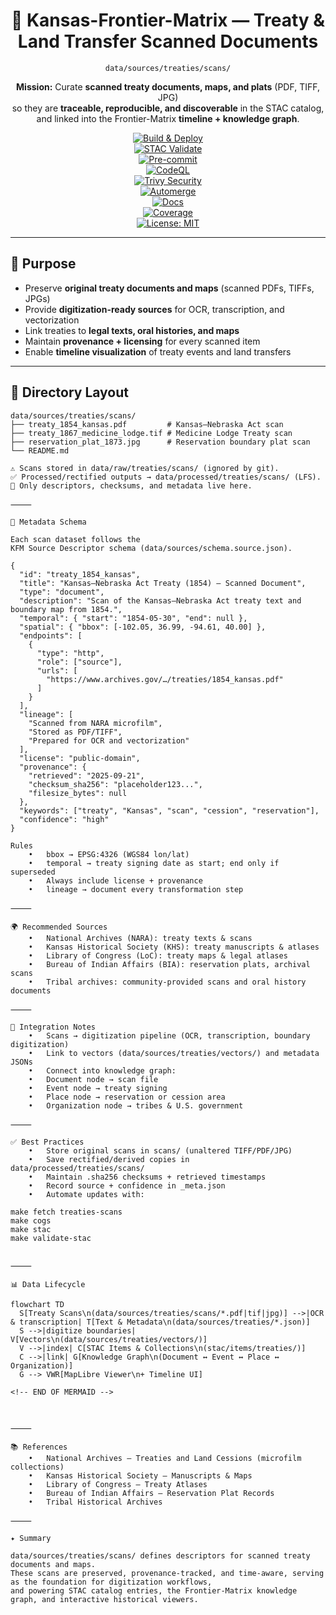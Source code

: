 <div align="center">

# 📜 Kansas-Frontier-Matrix — Treaty & Land Transfer Scanned Documents  
`data/sources/treaties/scans/`

**Mission:** Curate **scanned treaty documents, maps, and plats** (PDF, TIFF, JPG)  
so they are **traceable, reproducible, and discoverable** in the STAC catalog,  
and linked into the Frontier-Matrix **timeline + knowledge graph**.  

[![Build & Deploy](https://github.com/bartytime4life/Kansas-Frontier-Matrix/actions/workflows/site.yml/badge.svg)](../../../../.github/workflows/site.yml)  
[![STAC Validate](https://github.com/bartytime4life/Kansas-Frontier-Matrix/actions/workflows/stac-validate.yml/badge.svg)](../../../../.github/workflows/stac-validate.yml)  
[![Pre-commit](https://github.com/bartytime4life/Kansas-Frontier-Matrix/actions/workflows/pre-commit.yml/badge.svg)](../../../../.pre-commit-config.yaml)  
[![CodeQL](https://github.com/bartytime4life/Kansas-Frontier-Matrix/actions/workflows/codeql.yml/badge.svg)](../../../../.github/workflows/codeql.yml)  
[![Trivy Security](https://github.com/bartytime4life/Kansas-Frontier-Matrix/actions/workflows/trivy.yml/badge.svg)](../../../../.github/workflows/trivy.yml)  
[![Automerge](https://github.com/bartytime4life/Kansas-Frontier-Matrix/actions/workflows/automerge.yml/badge.svg)](../../../../.github/workflows/automerge.yml)  
[![Docs](https://github.com/bartytime4life/Kansas-Frontier-Matrix/actions/workflows/docs.yml/badge.svg)](../../../../.github/workflows/docs.yml)  
[![Coverage](https://img.shields.io/codecov/c/github/bartytime4life/Kansas-Frontier-Matrix)](https://app.codecov.io/gh/bartytime4life/Kansas-Frontier-Matrix)  
[![License: MIT](https://img.shields.io/badge/License-MIT-green.svg)](../../../../LICENSE)  

</div>

---

## 🎯 Purpose

- Preserve **original treaty documents and maps** (scanned PDFs, TIFFs, JPGs)  
- Provide **digitization-ready sources** for OCR, transcription, and vectorization  
- Link treaties to **legal texts, oral histories, and maps**  
- Maintain **provenance + licensing** for every scanned item  
- Enable **timeline visualization** of treaty events and land transfers  

---

## 📂 Directory Layout

```text
data/sources/treaties/scans/
├── treaty_1854_kansas.pdf         # Kansas–Nebraska Act scan
├── treaty_1867_medicine_lodge.tif # Medicine Lodge Treaty scan
├── reservation_plat_1873.jpg      # Reservation boundary plat scan
└── README.md

⚠️ Scans stored in data/raw/treaties/scans/ (ignored by git).
✅ Processed/rectified outputs → data/processed/treaties/scans/ (LFS).
📑 Only descriptors, checksums, and metadata live here.

⸻

🧭 Metadata Schema

Each scan dataset follows the
KFM Source Descriptor schema (data/sources/schema.source.json).

{
  "id": "treaty_1854_kansas",
  "title": "Kansas–Nebraska Act Treaty (1854) — Scanned Document",
  "type": "document",
  "description": "Scan of the Kansas–Nebraska Act treaty text and boundary map from 1854.",
  "temporal": { "start": "1854-05-30", "end": null },
  "spatial": { "bbox": [-102.05, 36.99, -94.61, 40.00] },
  "endpoints": [
    {
      "type": "http",
      "role": ["source"],
      "urls": [
        "https://www.archives.gov/…/treaties/1854_kansas.pdf"
      ]
    }
  ],
  "lineage": [
    "Scanned from NARA microfilm",
    "Stored as PDF/TIFF",
    "Prepared for OCR and vectorization"
  ],
  "license": "public-domain",
  "provenance": {
    "retrieved": "2025-09-21",
    "checksum_sha256": "placeholder123...",
    "filesize_bytes": null
  },
  "keywords": ["treaty", "Kansas", "scan", "cession", "reservation"],
  "confidence": "high"
}

Rules
	•	bbox → EPSG:4326 (WGS84 lon/lat)
	•	temporal → treaty signing date as start; end only if superseded
	•	Always include license + provenance
	•	lineage → document every transformation step

⸻

🌍 Recommended Sources
	•	National Archives (NARA): treaty texts & scans
	•	Kansas Historical Society (KHS): treaty manuscripts & atlases
	•	Library of Congress (LoC): treaty maps & legal atlases
	•	Bureau of Indian Affairs (BIA): reservation plats, archival scans
	•	Tribal archives: community-provided scans and oral history documents

⸻

🔗 Integration Notes
	•	Scans → digitization pipeline (OCR, transcription, boundary digitization)
	•	Link to vectors (data/sources/treaties/vectors/) and metadata JSONs
	•	Connect into knowledge graph:
	•	Document node → scan file
	•	Event node → treaty signing
	•	Place node → reservation or cession area
	•	Organization node → tribes & U.S. government

⸻

✅ Best Practices
	•	Store original scans in scans/ (unaltered TIFF/PDF/JPG)
	•	Save rectified/derived copies in data/processed/treaties/scans/
	•	Maintain .sha256 checksums + retrieved timestamps
	•	Record source + confidence in _meta.json
	•	Automate updates with:

make fetch treaties-scans
make cogs
make stac
make validate-stac


⸻

📊 Data Lifecycle

flowchart TD
  S[Treaty Scans\n(data/sources/treaties/scans/*.pdf|tif|jpg)] -->|OCR & transcription| T[Text & Metadata\n(data/sources/treaties/*.json)]
  S -->|digitize boundaries| V[Vectors\n(data/sources/treaties/vectors/)]
  V -->|index| C[STAC Items & Collections\n(stac/items/treaties/)]
  C -->|link| G[Knowledge Graph\n(Document ↔ Event ↔ Place ↔ Organization)]
  G --> VWR[MapLibre Viewer\n+ Timeline UI]

<!-- END OF MERMAID -->



⸻

📚 References
	•	National Archives — Treaties and Land Cessions (microfilm collections)
	•	Kansas Historical Society — Manuscripts & Maps
	•	Library of Congress — Treaty Atlases
	•	Bureau of Indian Affairs — Reservation Plat Records
	•	Tribal Historical Archives

⸻

✦ Summary

data/sources/treaties/scans/ defines descriptors for scanned treaty documents and maps.
These scans are preserved, provenance-tracked, and time-aware, serving as the foundation for digitization workflows,
and powering STAC catalog entries, the Frontier-Matrix knowledge graph, and interactive historical viewers.